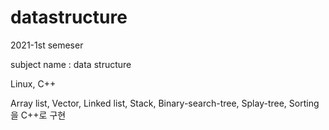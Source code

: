 # datastructure
2021-1st semeser

subject name : data structure

Linux, C++

Array list, Vector, Linked list, Stack, Binary-search-tree, Splay-tree, Sorting을 C++로 구현
